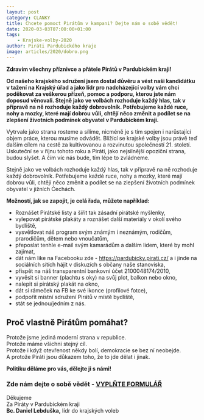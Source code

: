 ```yaml
---
layout: post
category: CLANKY
title: Chcete pomoct Pirátům v kampani? Dejte nám o sobě vědět!
date: 2020-03-03T07:00:00+01:00
tags: 
    - Krajske-volby-2020
author: Piráti Pardubického kraje
image: articles/2020/dobro.png
---
```


**Zdravím všechny příznivce a přátele Pirátů v Pardubickém kraji!**

**Od našeho krajského sdružení jsem dostal důvěru a vést naši kandidátku v tažení na Krajský úřad a jako lídr pro nadcházející volby vám chci poděkovat za veškerou přízeň, pomoc a podporu, kterou jste nám doposud věnovali.   Stejně jako ve volbách rozhoduje každý hlas, tak v přípravě na ně rozhoduje každý dobrovolník. Potřebujeme každé ruce, nohy a mozky, které mají dobrou vůli, chtějí něco změnit a podílet se na zlepšení životních podmínek obyvatel v Pardubickém kraji.**

Vytrvale jako strana rosteme a sílíme, nicméně je s tím spojen i narůstající objem práce, kterou musíme odvádět. Blížící se krajské volby jsou právě teď dalším cílem na cestě za kultivovanou a rozvinutou společností 21. století. Uskuteční se v říjnu tohoto roku a Piráti, jako nejsilnější opoziční strana, budou slyšet. A čím víc nás bude, tím lépe to zvládneme.

Stejně jako ve volbách rozhoduje každý hlas, tak v přípravě na ně rozhoduje každý dobrovolník. Potřebujeme každé ruce, nohy a mozky, které mají dobrou vůli, chtějí něco změnit a podílet se na zlepšení životních podmínek obyvatel v jižních Čechách.

**Možností, jak se zapojit, je celá řada, můžete například:**

-   Roznášet Pirátské listy a šířit tak zásadní pirátské myšlenky,
-   vylepovat pirátské plakáty a roznášet další materiály v okolí svého bydliště,
-   vysvětlovat náš program svým známým i neznámým, rodičům, prarodičům, dětem nebo vnoučatům,
-   přeposlat tenhle e-mail svým kamarádům a dalším lidem, které by mohl zajímat,
-   dát nám like na Facebooku zde - https://pardubicky.pirati.cz/ a i jinde na sociálních sítích hájit v diskuzích s občany naše stanoviska,
-   přispět na náš transparentní bankovní účet 2100048174/2010,
-   vyvěsit si banner (plachtu s oky) na svůj plot, balkon nebo okno,
-   nalepit si pirátský plakát na okno,
-   dát si rámeček na FB ke své ikonce (profilové fotce),
-   podpořit místní sdružení Pirátů v místě bydliště,
-   stát se jednou/jedním z nás.

## Proč vlastně Pirátům pomáhat?

Protože jsme jediná moderní strana v republice.  
Protože máme všichni stejný cíl.  
Protože i když otevřenost někdy bolí, demokracie se bez ní neobejde.  
A protože Piráti jsou důkazem toho, že to jde dělat i jinak.

 
**Politiku děláme pro vás, dělejte ji s námi!**

### **Zde nám dejte o sobě vědět -  [VYPLŇTE FORMULÁŘ](https://forms.gle/L92Dtb1hkcEpdHxH8)**

Děkujeme  
Za Piráty v Pardubickém kraji  
**Bc. Daniel Lebduška,** 
lídr do krajských voleb
  

